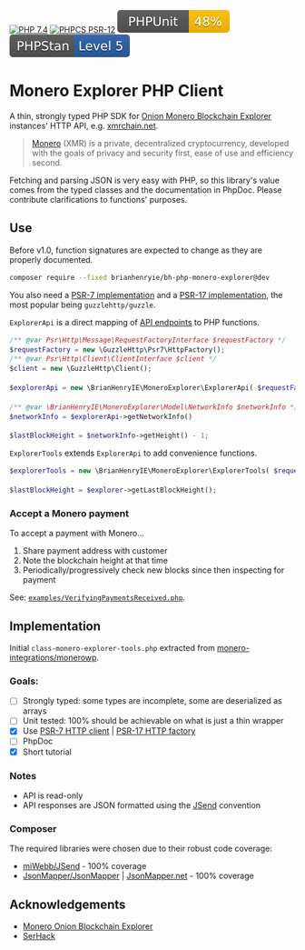 [![PHP 7.4](https://img.shields.io/badge/PHP-7.4-8892BF.svg)]() [![PHPCS PSR-12](https://img.shields.io/badge/PHPCS-PSR–12-226146.svg)](https://www.php-fig.org/psr/psr-12/) [![PHPUnit ](.github/coverage.svg)](https://brianhenryie.github.io/bh-php-monero-explorer/) [![PHPStan ](.github/phpstan.svg)](https://phpstan.org/)

# Monero Explorer PHP Client


A thin, strongly typed PHP SDK for [Onion Monero Blockchain Explorer](https://github.com/moneroexamples/onion-monero-blockchain-explorer/) instances' HTTP API, e.g. [xmrchain.net](https://xmrchain.net/).  

> [Monero](https://www.getmonero.org/) (XMR) is a private, decentralized cryptocurrency, developed with the goals of privacy and security first, ease of use and efficiency second. 

Fetching and parsing JSON is very easy with PHP, so this library's value comes from the typed classes and the documentation in PhpDoc. Please contribute clarifications to functions' purposes.

## Use

Before v1.0, function signatures are expected to change as they are properly documented.

```bash
composer require --fixed brianhenryie/bh-php-monero-explorer@dev
```

You also need a [PSR-7 implementation](https://packagist.org/providers/psr/http-client-implementation) and a [PSR-17 implementation](https://packagist.org/providers/psr/http-factory-implementation), the most popular being `guzzlehttp/guzzle`. 

`ExplorerApi` is a direct mapping of [API endpoints](https://github.com/moneroexamples/onion-monero-blockchain-explorer/blob/aa96ce2927c050fabe17154a3bdfb09be83a632f/main.cpp#L656-L837) to PHP functions.

```php
/** @var Psr\Http\Message\RequestFactoryInterface $requestFactory */
$requestFactory = new \GuzzleHttp\Psr7\HttpFactory();
/** @var Psr\Http\Client\ClientInterface $client */
$client = new \GuzzleHttp\Client();

$explorerApi = new \BrianHenryIE\MoneroExplorer\ExplorerApi( $requestFactory, $client );

/** @var \BrianHenryIE\MoneroExplorer\Model\NetworkInfo $networkInfo */
$networkInfo = $explorerApi->getNetworkInfo()

$lastBlockHeight = $networkInfo->getHeight() - 1;
```

`ExplorerTools` extends `ExplorerApi` to add convenience functions.

```php
$explorerTools = new \BrianHenryIE\MoneroExplorer\ExplorerTools( $requestFactory, $client );

$lastBlockHeight = $explorer->getLastBlockHeight();
```

### Accept a Monero payment

To accept a payment with Monero...

1. Share payment address with customer
1. Note the blockchain height at that time
1. Periodically/progressively check new blocks since then inspecting for payment

See: [`examples/VerifyingPaymentsReceived.php`](https://github.com/BrianHenryIE/bh-php-monero-explorer/blob/master/examples/VerifyingPaymentsReceived.php).

## Implementation

Initial `class-monero-explorer-tools.php` extracted from [monero-integrations/monerowp](https://github.com/monero-integrations/monerowp/blob/9ba2b640f7bd31441f9994dd66916bf480ed9016/include/class-monero-explorer-tools.php).

### Goals:

* [ ] Strongly typed: some types are incomplete, some are deserialized as arrays
* [ ] Unit tested: 100% should be achievable on what is just a thin wrapper
* [x] Use [PSR-7 HTTP client](https://www.php-fig.org/psr/psr-7/) | [PSR-17 HTTP factory](https://www.php-fig.org/psr/psr-17/)
* [ ] PhpDoc
* [x] Short tutorial

### Notes

* API is read-only
* API responses are JSON formatted using the [JSend](https://github.com/omniti-labs/jsend) convention

### Composer

The required libraries were chosen due to their robust code coverage:

* [miWebb/JSend](https://github.com/miWebb/JSend) - 100% coverage
* [JsonMapper/JsonMapper](https://github.com/JsonMapper/JsonMapper) | [JsonMapper.net](https://jsonmapper.net) - 100% coverage


## Acknowledgements

* [Monero Onion Blockchain Explorer](https://github.com/moneroexamples/onion-monero-blockchain-explorer/graphs/contributors)
* [SerHack](https://github.com/serhack)
